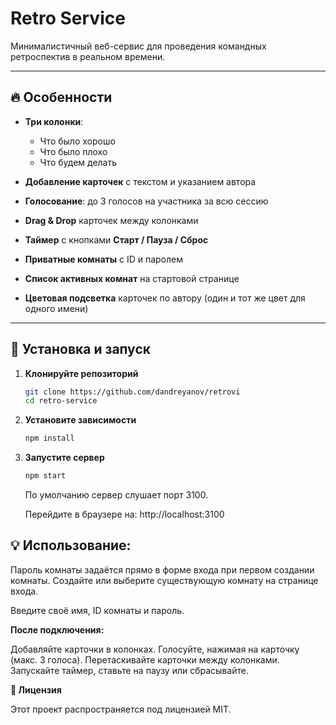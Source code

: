 # Retro Service

Минималистичный веб-сервис для проведения командных ретроспектив в реальном времени.

---

## 🔥 Особенности

- **Три колонки**:
    - Что было хорошо
    - Что было плохо
    - Что будем делать

- **Добавление карточек** с текстом и указанием автора
- **Голосование**: до 3 голосов на участника за всю сессию
- **Drag & Drop** карточек между колонками
- **Таймер** с кнопками **Старт / Пауза / Сброс**
- **Приватные комнаты** с ID и паролем
- **Список активных комнат** на стартовой странице
- **Цветовая подсветка** карточек по автору (один и тот же цвет для одного имени)

---

## 🚀 Установка и запуск

1. **Клонируйте репозиторий**
   ```bash
   git clone https://github.com/dandreyanov/retrovi
   cd retro-service
   ```
   
2. **Установите зависимости**

    ```bash
    npm install
    ```

3. **Запустите сервер**

    ```bash
    npm start
    ```

    По умолчанию сервер слушает порт 3100.
    
    Перейдите в браузере на:
    http://localhost:3100

## **💡 Использование:**

Пароль комнаты задаётся прямо в форме входа при первом создании комнаты.
Создайте или выберите существующую комнату на странице входа.

Введите своё имя, ID комнаты и пароль.

**После подключения:**

Добавляйте карточки в колонках.
Голосуйте, нажимая на карточку (макс. 3 голоса).
Перетаскивайте карточки между колонками.
Запускайте таймер, ставьте на паузу или сбрасывайте.

**📜 Лицензия**

Этот проект распространяется под лицензией MIT.